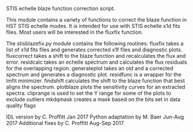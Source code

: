 STIS echelle blaze function correction script.

This module contains a variety of functions to correct the blaze function in HST STIS
echelle modes. It is intended for use with STIS echelle x1d fits files.
Most users will be interested in the fluxfix function.

The stisblazefix.py module contains the following routines:
fluxfix takes a list of x1d fits files and generates corrected x1f files and diagnostic plots.
fluxcorrect takes a shift to the blaze function and recalculates the flux and error.
residcalc takes an echelle spectrum and calculates the flux residuals for the overlapping region.
generateplot takes an old and a corrected spectrum and generates a diagnostic plot.
residfunc is a wrapper for the lmfit minimizer.
findshift calculates the shift to the blaze function that best aligns the spectrum.
plotblaze plots the sensitivity curves for an extracted spectra.
cliprange is used to set the Y range for some of the plots to exclude outliers
mkdqmask creates a mask based on the bits set in data quality flags

IDL version by C. Proffitt Jan 2017
Python adaptation by M. Baer Jun-Aug 2017
Additional fixes by C. Proffitt Aug-Sep 2017

